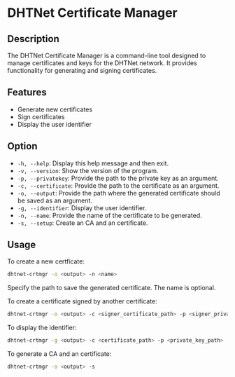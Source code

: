 # DHTNet Certificate Manager


## Description

The DHTNet Certificate Manager is a command-line tool designed to manage certificates and keys for the DHTNet network. It provides functionality for generating and signing certificates.

## Features

- Generate new certificates
- Sign certificates
- Display the user identifier


## Option
- `-h, --help`: Display this help message and then exit.
- `-v, --version`: Show the version of the program.
- `-p, --privatekey`: Provide the path to the private key as an argument.
- `-c, --certificate`: Provide the path to the certificate  as an argument.
- `-o, --output`: Provide the path where the generated certificate should be saved as an argument.
- `-g, --identifier`: Display the user identifier.
- `-n, --name`: Provide the name of the certificate to be generated.
- `-s, --setup`: Create an CA and an certificate.

## Usage

To create a new certficate:
```bash
dhtnet-crtmgr -o <output> -n <name>
```
Specify the path to save the generated certificate. The name is optional.

To create a certificate signed by another certificate:
```bash
dhtnet-crtmgr -o <output> -c <signer_certificate_path> -p <signer_private_key_path>
```

To display the identifier:
```bash
dhtnet-crtmgr -g <output> -c <certificate_path> -p <private_key_path>
```

To generate a CA and an certificate:
```bash
dhtnet-crtmgr -o <output> -s
```